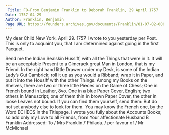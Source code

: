 ```yaml
---
 Title: FO-From Benjamin Franklin to Deborah Franklin, 29 April 1757
Date: 1757-04-29
Author: Franklin, Benjamin
Page URL: https://founders.archives.gov/documents/Franklin/01-07-02-0086
---
```


My dear Child
New York, April 29. 1757
I wrote to you yesterday per Post. This is only to acquaint you, that I am determined against going in the first Pacquet.

Send me the Indian Sealskin Hussiff, with all the Things that were in it. It will be an acceptable Present to a Gimcrack great Man in London, that is my Friend. In the right hand little Drawer under my Desk, is some of the Indian Lady’s Gut Cambrick; roll it up as you would a Ribband; wrap it in Paper, and put it into the Housiff with the other Things.
Among my Books on the Shelves, there are two or three little Pieces on the Game of Chess; One in French bound in Leather, 8vo. One in a blue Paper Cover, English; two others in Manuscript; one of them thin in brown Paper Cover, the other in loose Leaves not bound. If you can find them yourself, send them: But do not set anybody else to look for them. You may know the French one, by the Word ECHECS in the Titlepage.
I wrote you fully about the Accounts Books; so add only my Love to all Friends, from Your affectionate Husband
B Franklin
 Addressed: To / Mrs Franklin / Philada. / per favour of / Mr McMichael

